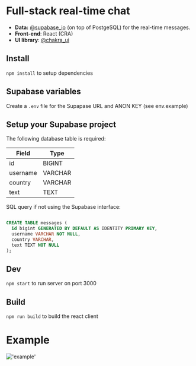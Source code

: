 # Full-stack real-time chat

- **Data:** [@supabase_io](https://twitter.com/supabase_io) (on top of PostgeSQL) for the real-time messages.
- **Front-end**: React (CRA)
- **UI library**: [@chakra_ui](https://twitter.com/chakra_ui)

## Install

`npm install` to setup dependencies

## Supabase variables

Create a `.env` file for the Supapase URL and ANON KEY (see env.example)

## Setup your Supabase project

The following database table is required:

| Field    | Type    |
| -------- | ------- |
| id       | BIGINT  |
| username | VARCHAR |
| country  | VARCHAR |
| text     | TEXT    |

SQL query if not using the Supabase interface: 
```sql

CREATE TABLE messages (
  id bigint GENERATED BY DEFAULT AS IDENTITY PRIMARY KEY,
  username VARCHAR NOT NULL,
  country VARCHAR,
  text TEXT NOT NULL
);
```
## Dev

`npm start` to run server on port 3000

## Build

`npm run build` to build the react client

# Example

!['example'](https://i.ibb.co/2d7Pzyb/random-chat.png "example")
